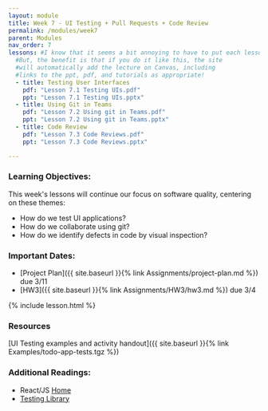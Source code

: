 ```yaml
---
layout: module
title: Week 7 - UI Testing + Pull Requests + Code Review
permalink: /modules/week7
parent: Modules
nav_order: 7
lessons: #I know that it seems a bit annoying to have to put each lesson in the yaml header like this...
  #But, the benefit is that if you do it like this, the site
  #will automatically add the lecture on Canvas, including
  #links to the ppt, pdf, and tutorials as appropriate!
  - title: Testing User Interfaces
    pdf: "Lesson 7.1 Testing UIs.pdf"
    ppt: "Lesson 7.1 Testing UIs.pptx"
  - title: Using Git in Teams
    pdf: "Lesson 7.2 Using git in Teams.pdf"
    ppt: "Lesson 7.2 Using git in Teams.pptx"
  - title: Code Review
    pdf: "Lesson 7.3 Code Reviews.pdf"
    ppt: "Lesson 7.3 Code Reviews.pptx"

---
```


### Learning Objectives:

This week's lessons will continue our focus on software quality, centering on these themes:
* How do we test UI applications?
* How do we collaborate using git?
* How do we identify defects in code by visual inspection?

### Important Dates:

- [Project Plan]({{ site.baseurl }}{% link Assignments/project-plan.md %}) due 3/11
- [HW3]({{ site.baseurl }}{% link Assignments/HW3/hw3.md %}) due 3/4

{% include lesson.html %}

### Resources
[UI Testing examples and activity handout]({{ site.baseurl }}{% link Examples/todo-app-tests.tgz %})
### Additional Readings:

* React/JS [Home](https://reactjs.org/)
* [Testing Library](https://testing-library.com)
